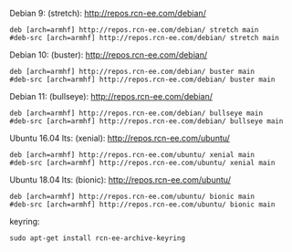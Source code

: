 Debian 9: (stretch): http://repos.rcn-ee.com/debian/
```
deb [arch=armhf] http://repos.rcn-ee.com/debian/ stretch main
#deb-src [arch=armhf] http://repos.rcn-ee.com/debian/ stretch main
```

Debian 10: (buster): http://repos.rcn-ee.com/debian/
```
deb [arch=armhf] http://repos.rcn-ee.com/debian/ buster main
#deb-src [arch=armhf] http://repos.rcn-ee.com/debian/ buster main
```

Debian 11: (bullseye): http://repos.rcn-ee.com/debian/
```
deb [arch=armhf] http://repos.rcn-ee.com/debian/ bullseye main
#deb-src [arch=armhf] http://repos.rcn-ee.com/debian/ bullseye main
```

Ubuntu 16.04 lts: (xenial): http://repos.rcn-ee.com/ubuntu/
```
deb [arch=armhf] http://repos.rcn-ee.com/ubuntu/ xenial main
#deb-src [arch=armhf] http://repos.rcn-ee.com/ubuntu/ xenial main
```

Ubuntu 18.04 lts: (bionic): http://repos.rcn-ee.com/ubuntu/
```
deb [arch=armhf] http://repos.rcn-ee.com/ubuntu/ bionic main
#deb-src [arch=armhf] http://repos.rcn-ee.com/ubuntu/ bionic main
```

keyring:
```
sudo apt-get install rcn-ee-archive-keyring
```
